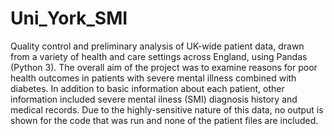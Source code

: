 # Uni_York_SMI

Quality control and preliminary analysis of UK-wide patient data, drawn from a variety of health and care settings across England, using Pandas (Python 3). The overall aim of the project was to examine reasons for poor health outcomes in patients with severe mental illness combined with diabetes. In addition to basic information about each patient, other information included severe mental ilness (SMI) diagnosis history and medical records. Due to the highly-sensitive nature of this data, no output is shown for the code that was run and none of the patient files are included.
